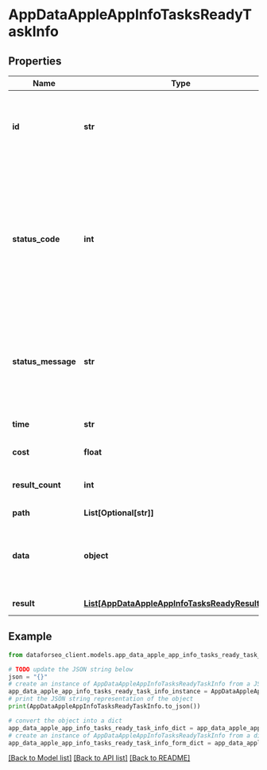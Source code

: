 # AppDataAppleAppInfoTasksReadyTaskInfo


## Properties

Name | Type | Description | Notes
------------ | ------------- | ------------- | -------------
**id** | **str** | task identifier unique task identifier in our system in the UUID format | [optional] 
**status_code** | **int** | status code of the task generated by DataForSEO, can be within the following range: 10000-60000 you can find the full list of the response codes here | [optional] 
**status_message** | **str** | informational message of the task you can find the full list of general informational messages here | [optional] 
**time** | **str** | execution time, seconds | [optional] 
**cost** | **float** | total tasks cost, USD | [optional] 
**result_count** | **int** | number of elements in the result array | [optional] 
**path** | **List[Optional[str]]** | URL path | [optional] 
**data** | **object** | contains the same parameters that you specified in the POST request | [optional] 
**result** | [**List[AppDataAppleAppInfoTasksReadyResultInfo]**](AppDataAppleAppInfoTasksReadyResultInfo.md) | array of results | [optional] 

## Example

```python
from dataforseo_client.models.app_data_apple_app_info_tasks_ready_task_info import AppDataAppleAppInfoTasksReadyTaskInfo

# TODO update the JSON string below
json = "{}"
# create an instance of AppDataAppleAppInfoTasksReadyTaskInfo from a JSON string
app_data_apple_app_info_tasks_ready_task_info_instance = AppDataAppleAppInfoTasksReadyTaskInfo.from_json(json)
# print the JSON string representation of the object
print(AppDataAppleAppInfoTasksReadyTaskInfo.to_json())

# convert the object into a dict
app_data_apple_app_info_tasks_ready_task_info_dict = app_data_apple_app_info_tasks_ready_task_info_instance.to_dict()
# create an instance of AppDataAppleAppInfoTasksReadyTaskInfo from a dict
app_data_apple_app_info_tasks_ready_task_info_form_dict = app_data_apple_app_info_tasks_ready_task_info.from_dict(app_data_apple_app_info_tasks_ready_task_info_dict)
```
[[Back to Model list]](../README.md#documentation-for-models) [[Back to API list]](../README.md#documentation-for-api-endpoints) [[Back to README]](../README.md)


